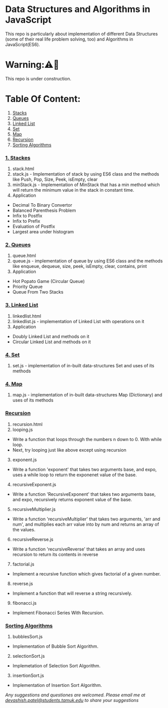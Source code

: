 Data Structures and Algorithms in JavaScript
====================================
This repo is particularly about implementation of different Data Structures (some of their real life problem solving, too) and Algorithms in JavaScript(ES6).

# Warning:⚠️🤔
This repo is under construction.

# Table Of Content:
1. [Stacks](#stacks)
2. [Queues](#queues)
3. [Linked List](#linkedlist)
4. [Set](#set)
5. [Map](#map)
6. [Recursion](#recursion)
7. [Sorting Algorithms](#sorting)

### <a name="stacks"></a>[1. Stackes][1]
1. stack.html
2. stack.js - Implementation of stack by using ES6 class and the methods like Push, Pop, Size, Peek, isEmpty, clear
3. minStack.js - Implementation of MinStack that has a min method which will return the minimum value in the stack in constant time.
4. Application
- Decimal To Binary Convertor
- Balanced Parenthesis Problem
- Infix to Postfix
- Infix to Prefix
- Evaluation of Postfix
- Largest area under histogram

### <a name="queues"></a>[2. Queues][2]
1. queue.html
2. queue.js - implementation of queue by using ES6 class and the methods like enqueue, dequeue, size, peek, isEmpty, clear, contains, print
3. Application
- Hot Popato Game (Circular Queue)
- Priority Queue
- Queue From Two Stacks

### <a name="linkedlist"></a>[3. Linked List][5]
1. linkedlist.html
2. linkedlist.js - implementation of Linked List with operations on it
3. Application
- Doubly Linked List and methods on it
- Circular Linked List and methods on it

### <a name="set"></a>[4. Set][6]
1. set.js - implementation of in-built data-structures Set and uses of its methods 

### <a name="map"></a>[4. Map][6]
1. map.js - implementation of in-built data-structures Map (Dictionary) and uses of its methods

### <a name="recursion"></a>[Recursion][3]
1. recursion.html
2. looping.js
- Write a function that loops through the numbers n down to 0. With while loop.
- Next, try looping just like above except using recursion
3. exponent.js
- Write a function 'exponent' that takes two arguments base, and expo, uses a while loop to return the exponenet value of the base.
4. recursiveExponent.js
- Write a function 'RecursiveExponent' that takes two arguments base, and expo, recursively returns exponent value of the base.
5. recursiveMultiplier.js
- Write a function 'recursiveMultiplier' that takes two arguments, 'arr and num', and multiplies each arr value into by num and returns an array of the values.
6. recursiveReverse.js
- Write a function 'recursiveReverse' that takes an array and uses recursion to return its contents in reverse
7. factorial.js
- Implement a recursive function which gives factorial of a given number.
8. reverse.js
- Implement a function that will reverse a string recursively.
9. fibonacci.js
- Implement Fibonacci Series With Recursion.

### <a name="sorting"></a>[Sorting Algorithms][4]
1. bubblesSort.js
- Implementation of Bubble Sort Algorithm.

2. selectionSort.js
- Implemetation of Selection Sort Algorithm.

3. insertionSort.js
- Implementation of Insertion Sort Algorithm.

_Any suggestions and questiones are welcomed. Please email me at devashish.patel@students.tamuk.edu to share your suggestions_

[1]: https://github.com/Devashish2910/javascript-datastructures-algorithms/tree/master/1.Stacks
[2]: https://github.com/Devashish2910/javascript-datastructures-algorithms/tree/master/2.Queues
[3]: https://github.com/Devashish2910/javascript-datastructures-algorithms/tree/master/Recursion
[4]: https://github.com/Devashish2910/javascript-datastructures-algorithms/tree/master/Sorting
[5]: https://github.com/Devashish2910/javascript-datastructures-algorithms/tree/master/3.LinkedList
[6]: https://github.com/Devashish2910/javascript-datastructures-algorithms/tree/master/4.Set
